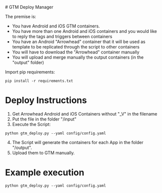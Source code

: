 # GTM Deploy Manager

The premise is:
- You have Android and iOS GTM containers.
- You have more than one Android and iOS containers and you would like to reply the tags and triggers between containers
- You have an Android "Arrowhead" container that it will be used as template to be replicated through the script to other containers
- You will have to download the "Arrowhead" container manually
- You will upload and merge manually the output containers (in the "output" folder)

Import pip requirements:

```
pip install -r requirements.txt
```

# Deploy Instructions

1. Get Arrowhead Android and iOS Containers without "_V<NUMBER>" in the filename
2. Put the file in the folder "/input"
3. Execute the Script:

```
python gtm_deploy.py --yaml config/config.yaml
```
4. The Script will generate the containers for each App in the folder "/output".
5. Upload them to GTM manually.

# Example execution

```
python gtm_deploy.py --yaml config/config.yaml
```
